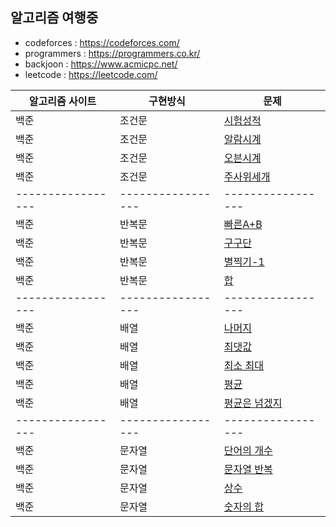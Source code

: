 ## 알고리즘 여행중 ## 

- codeforces : https://codeforces.com/ 
- programmers : https://programmers.co.kr/ 
- backjoon : https://www.acmicpc.net/
- leetcode : https://leetcode.com/

| 알고리즘 사이트 | 구현방식 | 문제 |
| ------ | -- |----------- |
| 백준 | 조건문 | [시험성적](https://github.com/Kiminwoo/algorithmTour/blob/main/baekjoon/%EC%8B%9C%ED%97%98_%EC%84%B1%EC%A0%81.js) |
| 백준 | 조건문 | [알람시계](https://github.com/Kiminwoo/algorithmTour/blob/main/baekjoon/%EC%95%8C%EB%9E%8C_%EC%8B%9C%EA%B3%84.js) |
| 백준 | 조건문 | [오븐시계](https://github.com/Kiminwoo/algorithmTour/blob/main/baekjoon/%EC%98%A4%EB%B8%90_%EC%8B%9C%EA%B3%84.js) |
| 백준 | 조건문 | [주사위세개](https://github.com/Kiminwoo/algorithmTour/blob/main/baekjoon/%EC%A3%BC%EC%82%AC%EC%9C%84_%EC%84%B8%EA%B0%9C.js) |
| ----------------- | ----------------- | ----------------- |
| 백준 | 반복문 | [빠른A+B](https://github.com/Kiminwoo/algorithmTour/blob/main/baekjoon/A%2BB.js) |
| 백준 | 반복문 | [구구단](https://github.com/Kiminwoo/algorithmTour/blob/main/baekjoon/%EA%B5%AC%EA%B5%AC%EB%8B%A8.js) |
| 백준 | 반복문 | [별찍기-1](https://github.com/Kiminwoo/algorithmTour/blob/main/baekjoon/%EB%B3%84%EC%B0%8D%EA%B8%B0-1.js) |
| 백준 | 반복문 | [합](https://github.com/Kiminwoo/algorithmTour/blob/main/baekjoon/%ED%95%A9.js) |
| ----------------- | ----------------- | ----------------- |
| 백준 | 배열 | [나머지](https://github.com/Kiminwoo/algorithmTour/blob/main/baekjoon/%EB%82%98%EB%A8%B8%EC%A7%80.js) |
| 백준 | 배열 | [최댓값](https://github.com/Kiminwoo/algorithmTour/blob/main/baekjoon/%EC%B5%9C%EB%8C%93%EA%B0%92.js) |
| 백준 | 배열 | [최소 최대](https://github.com/Kiminwoo/algorithmTour/blob/main/baekjoon/%EC%B5%9C%EC%86%8C_%EC%B5%9C%EB%8C%80.js) |
| 백준 | 배열 | [평균](https://github.com/Kiminwoo/algorithmTour/blob/main/baekjoon/%ED%8F%89%EA%B7%A0.js) |
| 백준 | 배열 | [평균은 넘겠지](https://github.com/Kiminwoo/algorithmTour/blob/main/baekjoon/%ED%8F%89%EA%B7%A0%EC%9D%80_%EB%84%98%EA%B2%A0%EC%A7%80.js) |
| ----------------- | ----------------- | ----------------- |
| 백준 | 문자열 | [단어의 개수](https://github.com/Kiminwoo/algorithmTour/blob/main/baekjoon/%EB%8B%A8%EC%96%B4%EC%9D%98_%EA%B0%9C%EC%88%98.js) |
| 백준 | 문자열 | [문자열 반복](https://github.com/Kiminwoo/algorithmTour/blob/main/baekjoon/%EB%AC%B8%EC%9E%90%EC%97%B4_%EB%B0%98%EB%B3%B5.js) |
| 백준 | 문자열 | [상수](https://github.com/Kiminwoo/algorithmTour/blob/main/baekjoon/%EC%83%81%EC%88%98.js) |
| 백준 | 문자열 | [숫자의 합](https://github.com/Kiminwoo/algorithmTour/blob/main/baekjoon/%EC%88%AB%EC%9E%90%EC%9D%98_%ED%95%A9.js) |
